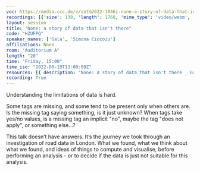 ```yaml
---
voc: https://media.ccc.de/v/sotm2022-18461-none-a-story-of-data-that-isn-t-there
recordings: [{'size': 138, 'length': 1760, 'mime_type': 'video/webm', 'language': 'eng', 'filename': 'sotm2022-18461-eng-None_a_story_of_data_that_isnt_there_webm-hd.webm', 'state': 'new', 'folder': 'webm-hd', 'high_quality': True, 'width': 1920, 'height': 1080, 'updated_at': '2022-09-22T23:55:07.972+02:00', 'recording_url': 'https://cdn.media.ccc.de/events/sotm/2022/webm-hd/sotm2022-18461-eng-None_a_story_of_data_that_isnt_there_webm-hd.webm', 'url': 'https://api.media.ccc.de/public/recordings/61903', 'event_url': 'https://api.media.ccc.de/public/events/30e2ce17-13ba-5307-ba7a-e9b0f5876f28', 'conference_url': 'https://api.media.ccc.de/public/conferences/sotm2022'}, {'size': 62, 'length': 1760, 'mime_type': 'video/webm', 'language': 'eng', 'filename': 'sotm2022-18461-eng-None_a_story_of_data_that_isnt_there_webm-sd.webm', 'state': 'new', 'folder': 'webm-sd', 'high_quality': False, 'width': 720, 'height': 576, 'updated_at': '2022-09-22T23:19:05.610+02:00', 'recording_url': 'https://cdn.media.ccc.de/events/sotm/2022/webm-sd/sotm2022-18461-eng-None_a_story_of_data_that_isnt_there_webm-sd.webm', 'url': 'https://api.media.ccc.de/public/recordings/61896', 'event_url': 'https://api.media.ccc.de/public/events/30e2ce17-13ba-5307-ba7a-e9b0f5876f28', 'conference_url': 'https://api.media.ccc.de/public/conferences/sotm2022'}, {'size': 43, 'length': 1760, 'mime_type': 'video/mp4', 'language': 'eng', 'filename': 'sotm2022-18461-eng-None_a_story_of_data_that_isnt_there_sd.mp4', 'state': 'new', 'folder': 'h264-sd', 'high_quality': False, 'width': 720, 'height': 576, 'updated_at': '2022-09-22T22:56:04.681+02:00', 'recording_url': 'https://cdn.media.ccc.de/events/sotm/2022/h264-sd/sotm2022-18461-eng-None_a_story_of_data_that_isnt_there_sd.mp4', 'url': 'https://api.media.ccc.de/public/recordings/61895', 'event_url': 'https://api.media.ccc.de/public/events/30e2ce17-13ba-5307-ba7a-e9b0f5876f28', 'conference_url': 'https://api.media.ccc.de/public/conferences/sotm2022'}, {'size': 26, 'length': 1760, 'mime_type': 'audio/mpeg', 'language': 'eng', 'filename': 'sotm2022-18461-eng-None_a_story_of_data_that_isnt_there_mp3.mp3', 'state': 'new', 'folder': 'mp3', 'high_quality': False, 'width': 0, 'height': 0, 'updated_at': '2022-09-22T22:54:04.279+02:00', 'recording_url': 'https://cdn.media.ccc.de/events/sotm/2022/mp3/sotm2022-18461-eng-None_a_story_of_data_that_isnt_there_mp3.mp3', 'url': 'https://api.media.ccc.de/public/recordings/61894', 'event_url': 'https://api.media.ccc.de/public/events/30e2ce17-13ba-5307-ba7a-e9b0f5876f28', 'conference_url': 'https://api.media.ccc.de/public/conferences/sotm2022'}, {'size': 107, 'length': 1760, 'mime_type': 'video/mp4', 'language': 'eng', 'filename': 'sotm2022-18461-eng-None_a_story_of_data_that_isnt_there_hd.mp4', 'state': 'new', 'folder': 'h264-hd', 'high_quality': True, 'width': 1920, 'height': 1080, 'updated_at': '2022-09-22T22:51:05.103+02:00', 'recording_url': 'https://cdn.media.ccc.de/events/sotm/2022/h264-hd/sotm2022-18461-eng-None_a_story_of_data_that_isnt_there_hd.mp4', 'url': 'https://api.media.ccc.de/public/recordings/61893', 'event_url': 'https://api.media.ccc.de/public/events/30e2ce17-13ba-5307-ba7a-e9b0f5876f28', 'conference_url': 'https://api.media.ccc.de/public/conferences/sotm2022'}]
layout: session
title: "None: a story of data that isn't there"
code: "HZUFPQ"
speaker_names: ['Gala', 'Simona Ciocoiu']
affiliations: None
room: "Auditorium A"
length: "20"
time: "Friday, 15:00"
time_iso: "2022-08-19T13:00:00Z"
resources: [{ description: "None: A story of data that isn't there _ Gala Camacho_Simona Ciocoiu_Diagonal Works", url: "/attachments/HZUFPQ_State_of_the_Map_talk___Aug_2022_small_YwTPHhM.pdf" }]
recording: True
---
```


Understanding the limitations of data is hard.

Some tags are missing, and some tend to be present only when others are. Is the missing tag saying something, is it just unknown? When tags take yes/no values, is a missing tag an implicit &#34;no&#34;, maybe the tag &#34;does not apply&#34;, or something else…?

This talk doesn’t have answers. It’s the journey we took through an investigation of road data in London. What we found, what we think about what we found, and ideas of things to compute and visualise, before performing an analysis - or to decide if the data is just not suitable for this analysis.

